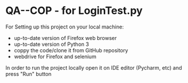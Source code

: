 # QA--COP - for LoginTest.py

For Setting up this project on your local machine:
- up-to-date version of Firefox web browser
- up-to-date version of Python 3
-  coppy the code/clone it from GitHub repository 
- webdrive for Firefox and selenium

In order to run the project locally open it on IDE editor (Pycharm, etc) and press "Run" button 
